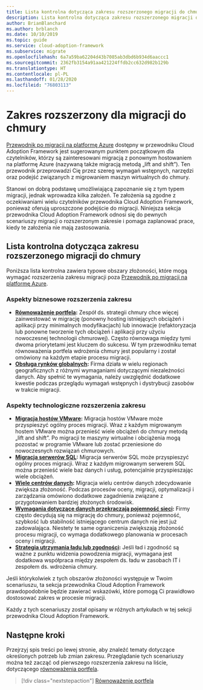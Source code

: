 ```yaml
---
title: Lista kontrolna dotycząca zakresu rozszerzonego migracji do chmury
description: Lista kontrolna dotycząca zakresu rozszerzonego migracji do chmury
author: BrianBlanchard
ms.author: brblanch
ms.date: 10/10/2019
ms.topic: guide
ms.service: cloud-adoption-framework
ms.subservice: migrate
ms.openlocfilehash: 6a7a59ba62204d43b7085ab3dbd6b934d6aaccc1
ms.sourcegitcommit: 2362fb3154a91aa421224ffdb2cc632d982b129b
ms.translationtype: HT
ms.contentlocale: pl-PL
ms.lasthandoff: 01/28/2020
ms.locfileid: "76803113"
---
```

# <a name="expanded-scope-for-cloud-migration"></a>Zakres rozszerzony dla migracji do chmury

[Przewodnik po migracji na platformę Azure](../azure-migration-guide/index.md) dostępny w przewodniku Cloud Adoption Framework jest sugerowanym punktem początkowym dla czytelników, którzy są zainteresowani migracją z ponownym hostowaniem na platformę Azure (nazywaną także migracją metodą „lift and shift”). Ten przewodnik przeprowadzi Cię przez szereg wymagań wstępnych, narzędzi oraz podejść związanych z migrowaniem maszyn wirtualnych do chmury.

Stanowi on dobrą podstawę umożliwiającą zapoznanie się z tym typem migracji, jednak wprowadza kilka założeń. Te założenia są zgodne z oczekiwaniami wielu czytelników przewodnika Cloud Adoption Framework, ponieważ oferują uproszczone podejście do migracji. Niniejsza sekcja przewodnika Cloud Adoption Framework odnosi się do pewnych scenariuszy migracji o rozszerzonym zakresie i pomaga zaplanować prace, kiedy te założenia nie mają zastosowania.

## <a name="cloud-migration-expanded-scope-checklist"></a>Lista kontrolna dotycząca zakresu rozszerzonego migracji do chmury

Poniższa lista kontrolna zawiera typowe obszary złożoności, które mogą wymagać rozszerzenia zakresu migracji poza [Przewodnik po migracji na platformę Azure](../azure-migration-guide/index.md).

### <a name="business-driven-scope-expansion"></a>Aspekty biznesowe rozszerzenia zakresu

- **[Równoważenie portfela](./balance-the-portfolio.md):** Zespół ds. strategii chmury chce więcej zainwestować w migrację (ponowny hosting istniejących obciążeń i aplikacji przy minimalnych modyfikacjach) lub innowacje (refaktoryzacja lub ponowne tworzenie tych obciążeń i aplikacji przy użyciu nowoczesnej technologii chmurowej). Często równowaga między tymi dwoma priorytetami jest kluczem do sukcesu. W tym przewodniku temat równoważenia portfela wdrożenia chmury jest popularny i został omówiony na każdym etapie procesu migracji.
- **[Obsługa rynków globalnych](../../decision-guides/regions/index.md):** Firma działa w wielu regionach geograficznych z różnymi wymaganiami dotyczącymi niezależności danych. Aby spełnić te wymagania, należy uwzględnić dodatkowe kwestie podczas przeglądu wymagań wstępnych i dystrybucji zasobów w trakcie migracji.

### <a name="technology-driven-scope-expansion"></a>Aspekty technologiczne rozszerzenia zakresu

- **[Migracja hostów VMware](./vmware-host.md):** Migracja hostów VMware może przyspieszyć ogólny proces migracji. Wraz z każdym migrowanym hostem VMware można przenieść wiele obciążeń do chmury metodą „lift and shift”. Po migracji te maszyny wirtualne i obciążenia mogą pozostać w programie VMware lub zostać przeniesione do nowoczesnych rozwiązań chmurowych.
- **[Migracja serwerów SQL](./sql-migration.md):** Migracja serwerów SQL może przyspieszyć ogólny proces migracji. Wraz z każdym migrowanym serwerem SQL można przenieść wiele baz danych i usług, potencjalnie przyspieszając wiele obciążeń.
- **[Wiele centrów danych](./multiple-datacenters.md):** Migracja wielu centrów danych zdecydowanie zwiększa złożoność. Podczas procesów oceny, migracji, optymalizacji i zarządzania omówiono dodatkowe zagadnienia związane z przygotowaniem bardziej złożonych środowisk.
- **[Wymagania dotyczące danych przekraczają pojemność sieci](./network-capacity-exceeded.md):** Firmy często decydują się na migrację do chmury, ponieważ pojemność, szybkość lub stabilność istniejącego centrum danych nie jest już zadowalająca. Niestety te same ograniczenia zwiększają złożoność procesu migracji, co wymaga dodatkowego planowania w procesach oceny i migracji.
- **[Strategia utrzymania ładu lub zgodności](./governance-or-compliance.md):** Jeśli ład i zgodność są ważne z punktu widzenia powodzenia migracji, wymagana jest dodatkowa współpraca między zespołem ds. ładu w zasobach IT i zespołem ds. wdrożenia chmury.

Jeśli którykolwiek z tych obszarów złożoności występuje w Twoim scenariuszu, ta sekcja przewodnika Cloud Adoption Framework prawdopodobnie będzie zawierać wskazówki, które pomogą Ci prawidłowo dostosować zakres w procesie migracji.

Każdy z tych scenariuszy został opisany w różnych artykułach w tej sekcji przewodnika Cloud Adoption Framework.

## <a name="next-steps"></a>Następne kroki

Przejrzyj spis treści po lewej stronie, aby znaleźć tematy dotyczące określonych potrzeb lub zmian zakresu. Przeglądanie tych scenariuszy można też zacząć od pierwszego rozszerzenia zakresu na liście, dotyczącego [równoważenia portfela](./balance-the-portfolio.md).

> [!div class="nextstepaction"]
> [Równoważenie portfela](./balance-the-portfolio.md)
